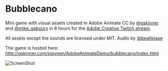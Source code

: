 # Bubblecano
Mini game with visual assets created in Adobe Animate CC by [@gskinner](https://twitter.com/gskinner) and [@mike_gaboury](https://twitter.com/mike_gaboury) in 6 hours for the  [Adobe Creative Twitch stream](http://www.twitch.tv/adobe).

All assets except the sounds are licensed under MIT. Audio by [@beatlejase](https://twitter.com/beatlejase/)

The game is hosted here:
http://gskinner.com/playpen/AdobeAnimateDemo/bubblecano/index.html

![ScreenShot](https://raw.githubusercontent.com/CreateJS/AdobeAnimateDemo/master/Bubblecano/README_1.jpg)
